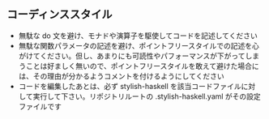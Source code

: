 ## コーディンススタイル

- 無駄な do 文を避け、モナドや演算子を駆使してコードを記述してください
- 無駄な関数パラメータの記述を避け、ポイントフリースタイルでの記述を心がけてください。但し、あまりにも可読性やパフォーマンスが下がってしまうことは好ましく無いので、ポイントフリースタイルを敢えて避けた場合には、その理由が分かるようコメントを付けるようにしてください
- コードを編集したあとは、必ず stylish-haskell を該当コードファイルに対して実行して下さい。リポジトリルートの .stylish-haskell.yaml がその設定ファイルです
